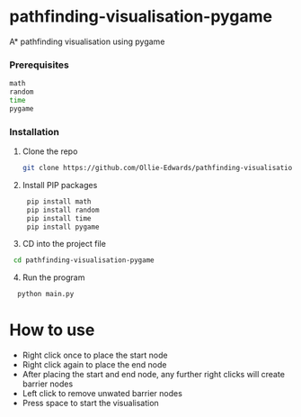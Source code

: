 # pathfinding-visualisation-pygame
A* pathfinding visualisation using pygame

### Prerequisites

  ```sh
  math
  random
  time
  pygame
  ```
### Installation

1. Clone the repo
   ```sh
   git clone https://github.com/Ollie-Edwards/pathfinding-visualisation-pygame.git
   ```
2. Install PIP packages
   ```sh
    pip install math
    pip install random
    pip install time
    pip install pygame
   ```
 3. CD into the project file
  ```sh
   cd pathfinding-visualisation-pygame
  ```
  4. Run the program
   ```sh
     python main.py
   ```
   
  # How to use
  
   - Right click once to place the start node
   - Right click again to place the end node
   - After placing the start and end node, any further right clicks will create barrier nodes
   - Left click to remove unwated barrier nodes
   - Press space to start the visualisation
